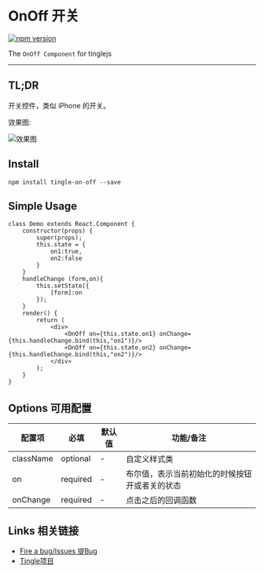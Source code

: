 # OnOff 开关

[![npm version](https://badge.fury.io/js/tingle-on-off.svg)](http://badge.fury.io/js/tingle-on-off)

The `OnOff Component` for tinglejs

---

## TL;DR

开关控件，类似 iPhone 的开关。

效果图:

![效果图](http://gtms01.alicdn.com/tps/i1/TB1CxGcIVXXXXcuaXXXJmd.UVXX-173-145.jpg)


## Install

```
npm install tingle-on-off --save
```

## Simple Usage

```
class Demo extends React.Component {
    constructor(props) {
        super(props);
        this.state = {
            on1:true,
            on2:false
        }
    }
    handleChange (form,on){
        this.setState({
            [form]:on
        });
    }
    render() {
        return (
            <div>
                <OnOff on={this.state.on1} onChange={this.handleChange.bind(this,"on1")}/>
                <OnOff on={this.state.on2} onChange={this.handleChange.bind(this,"on2")}/>
            </div>
        );
    }
}
```

## Options 可用配置

| 配置项 | 必填 | 默认值 | 功能/备注 |
|---|----|---|----|
|className|optional|-|自定义样式类|
|on|required|-|布尔值，表示当前初始化的时候按钮开或者关的状态|
|onChange|required|-|点击之后的回调函数|


## Links 相关链接

- [Fire a bug/Issues 提Bug](https://github.com/tinglejs/tingle-on-off/issues)
- [Tingle项目](https://github.com/tinglejs/generator-tingle)
